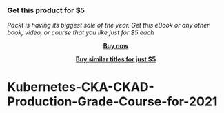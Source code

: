 
### Get this product for $5

<i>Packt is having its biggest sale of the year. Get this eBook or any other book, video, or course that you like just for $5 each</i>


<b><p align='center'>[Buy now](https://packt.link/9781803236216)</p></b>


<b><p align='center'>[Buy similar titles for just $5](https://subscription.packtpub.com/search)</p></b>


# Kubernetes-CKA-CKAD-Production-Grade-Course-for-2021